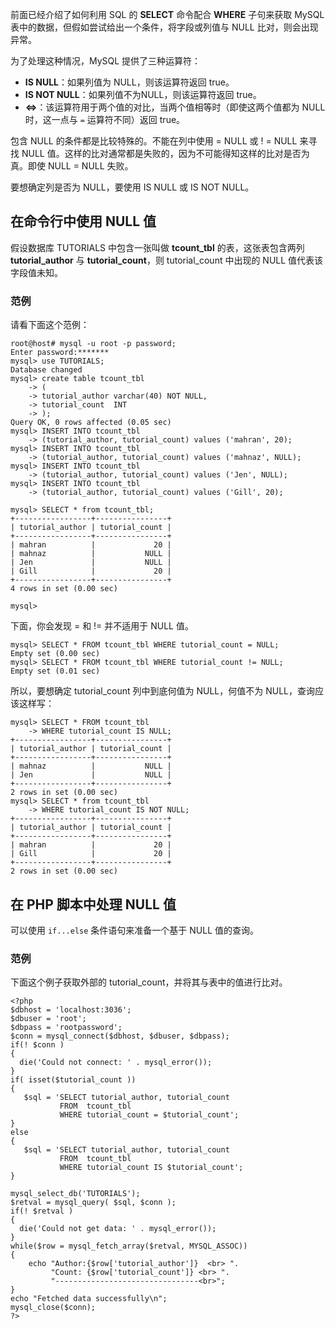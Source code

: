 前面已经介绍了如何利用 SQL 的 **SELECT** 命令配合 **WHERE** 子句来获取 MySQL 表中的数据，但假如尝试给出一个条件，将字段或列值与 NULL 比对，则会出现异常。   

为了处理这种情况，MySQL 提供了三种运算符：   

- **IS NULL**：如果列值为 NULL，则该运算符返回 true。     
- **IS NOT NULL**：如果列值不为NULL，则该运算符返回 true。  
- **<=>**：该运算符用于两个值的对比，当两个值相等时（即使这两个值都为 NULL 时，这一点与 `=` 运算符不同）返回 true。  

包含 NULL 的条件都是比较特殊的。不能在列中使用 = NULL 或 ! = NULL 来寻找 NULL 值。这样的比对通常都是失败的，因为不可能得知这样的比对是否为真。即使 NULL = NULL 失败。   

要想确定列是否为 NULL，要使用 IS NULL 或 IS NOT NULL。   

## 在命令行中使用 NULL 值   

假设数据库 TUTORIALS 中包含一张叫做 **tcount_tbl** 的表，这张表包含两列 **tutorial_author** 与 **tutorial_count**，则 tutorial_count 中出现的 NULL 值代表该字段值未知。     

### 范例  

请看下面这个范例：   

```
root@host# mysql -u root -p password;
Enter password:*******
mysql> use TUTORIALS;
Database changed
mysql> create table tcount_tbl
    -> (
    -> tutorial_author varchar(40) NOT NULL,
    -> tutorial_count  INT
    -> );
Query OK, 0 rows affected (0.05 sec)
mysql> INSERT INTO tcount_tbl
    -> (tutorial_author, tutorial_count) values ('mahran', 20);
mysql> INSERT INTO tcount_tbl
    -> (tutorial_author, tutorial_count) values ('mahnaz', NULL);
mysql> INSERT INTO tcount_tbl
    -> (tutorial_author, tutorial_count) values ('Jen', NULL);
mysql> INSERT INTO tcount_tbl
    -> (tutorial_author, tutorial_count) values ('Gill', 20);

mysql> SELECT * from tcount_tbl;
+-----------------+----------------+
| tutorial_author | tutorial_count |
+-----------------+----------------+
| mahran          |             20 |
| mahnaz          |           NULL |
| Jen             |           NULL |
| Gill            |             20 |
+-----------------+----------------+
4 rows in set (0.00 sec)

mysql>

```   

下面，你会发现 = 和 != 并不适用于 NULL 值。   

```
mysql> SELECT * FROM tcount_tbl WHERE tutorial_count = NULL;
Empty set (0.00 sec)
mysql> SELECT * FROM tcount_tbl WHERE tutorial_count != NULL;
Empty set (0.01 sec)
```

所以，要想确定 tutorial_count 列中到底何值为 NULL，何值不为 NULL，查询应该这样写：   

```
mysql> SELECT * FROM tcount_tbl 
    -> WHERE tutorial_count IS NULL;
+-----------------+----------------+
| tutorial_author | tutorial_count |
+-----------------+----------------+
| mahnaz          |           NULL |
| Jen             |           NULL |
+-----------------+----------------+
2 rows in set (0.00 sec)
mysql> SELECT * from tcount_tbl 
    -> WHERE tutorial_count IS NOT NULL;
+-----------------+----------------+
| tutorial_author | tutorial_count |
+-----------------+----------------+
| mahran          |             20 |
| Gill            |             20 |
+-----------------+----------------+
2 rows in set (0.00 sec)

```  

## 在 PHP 脚本中处理 NULL 值   

可以使用 `if...else` 条件语句来准备一个基于 NULL 值的查询。  

### 范例  

下面这个例子获取外部的 tutorial_count，并将其与表中的值进行比对。  


```
<?php
$dbhost = 'localhost:3036';
$dbuser = 'root';
$dbpass = 'rootpassword';
$conn = mysql_connect($dbhost, $dbuser, $dbpass);
if(! $conn )
{
  die('Could not connect: ' . mysql_error());
}
if( isset($tutorial_count ))
{
   $sql = 'SELECT tutorial_author, tutorial_count
           FROM  tcount_tbl
           WHERE tutorial_count = $tutorial_count';
}
else
{
   $sql = 'SELECT tutorial_author, tutorial_count
           FROM  tcount_tbl
           WHERE tutorial_count IS $tutorial_count';
}

mysql_select_db('TUTORIALS');
$retval = mysql_query( $sql, $conn );
if(! $retval )
{
  die('Could not get data: ' . mysql_error());
}
while($row = mysql_fetch_array($retval, MYSQL_ASSOC))
{
    echo "Author:{$row['tutorial_author']}  <br> ".
         "Count: {$row['tutorial_count']} <br> ".
         "--------------------------------<br>";
} 
echo "Fetched data successfully\n";
mysql_close($conn);
?>
```  



